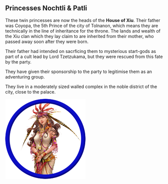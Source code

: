 ## Princesses Nochtli & Patli

These twin princesses are now the heads of the **House of Xiu**. Their father was Coyopa, the 5th Prince of the city of Tolnanon, which means they are technically in the line of inheritance for the throne. The lands and wealth of the Xiu clan which they lay claim to are inherited from their mother, who passed away soon after they were born. 

Their father had intended on sacrficing them to mysterious start-gods as part of a cult lead by Lord Tzetzukama, but they were rescued from this fate by the party.

They have given their sponsorship to the party to legitimise them as an adventuring group.

They live in a moderately sized walled complex in the noble district of the city, close to the palace. 

![tokenimage]

[tokenimage]: /NPCs/NPCArt/Princesses.png


